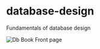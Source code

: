 # database-design
Fundamentals of database design 


![Db Book Front page](https://d4rri9bdfuube.cloudfront.net/assets/images/book/large/9780/1360/9780136086208.jpg)
